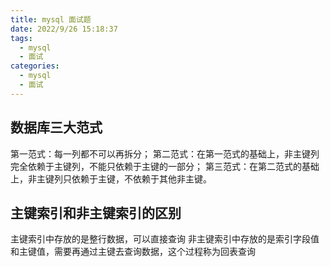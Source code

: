 ```yaml
---
title: mysql 面试题
date: 2022/9/26 15:18:37
tags:
  - mysql
  - 面试
categories:
  - mysql
  - 面试
---
```


## 数据库三大范式
第一范式：每一列都不可以再拆分；
第二范式：在第一范式的基础上，非主键列完全依赖于主键列，不能只依赖于主键的一部分；
第三范式：在第二范式的基础上，非主键列只依赖于主键，不依赖于其他非主键。

## 主键索引和非主键索引的区别
 
 主键索引中存放的是整行数据，可以直接查询
 非主键索引中存放的是索引字段值和主键值，需要再通过主键去查询数据，这个过程称为回表查询